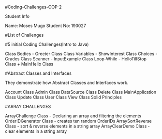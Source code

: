 #Coding-Challenges-OOP-2

Student Info

Name: Moses Mugo
Student No: 190027


#List of Challenges

#5 initial Coding Challenges(Intro to Java)

Class Bodies - Greeter Class
Class Variables - ShowInterest Class
Choices - Grades Class
Scanner - InputExample Class
Loop-While - HelloTillStop Class + MainHello Class


#Abstract Classes and Interfaces

They demonstrate how Abstract Classes and Interfaces work.

Account Class
Admin Class
DataSource Class
Delete Class
MainApplication Class
Update Class
User Class
View Class
Solid Principles


#ARRAY CHALLENGES

ArrayChallenge Class - Declaring an array and filtering the elements
OrderIDGenerator Class - creates ten random OrderIDs
ArraySortReverse Class - sort & reverse elements in a string array
ArrayClearDemo Class - clear elements in a string array
